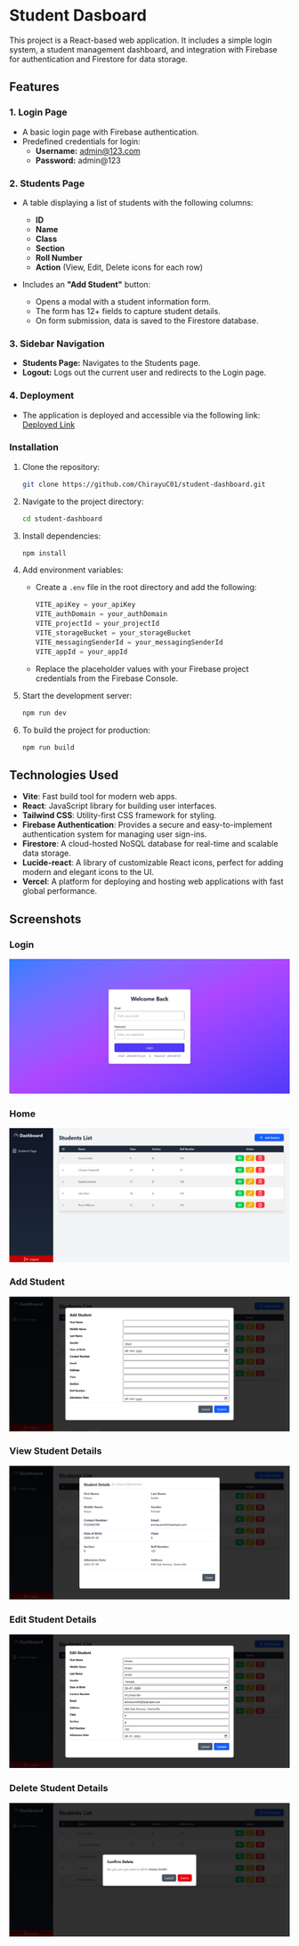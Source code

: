 # Student Dasboard

This project is a React-based web application. It includes a simple login system, a student management dashboard, and integration with Firebase for authentication and Firestore for data storage.  

## Features  

### 1. Login Page  
- A basic login page with Firebase authentication.  
- Predefined credentials for login:  
  - **Username:** admin@123.com  
  - **Password:** admin@123  

### 2. Students Page  
- A table displaying a list of students with the following columns:  
  - **ID**  
  - **Name**  
  - **Class**  
  - **Section**  
  - **Roll Number**  
  - **Action** (View, Edit, Delete icons for each row)  

- Includes an **"Add Student"** button:  
  - Opens a modal with a student information form.  
  - The form has 12+ fields to capture student details.  
  - On form submission, data is saved to the Firestore database.  

### 3. Sidebar Navigation  
- **Students Page:** Navigates to the Students page.  
- **Logout:** Logs out the current user and redirects to the Login page.  

### 4. Deployment  
- The application is deployed and accessible via the following link:  
  [Deployed Link](https://student-dashboard-murex.vercel.app/)  

### Installation

1. Clone the repository:
   ```bash
   git clone https://github.com/ChirayuC01/student-dashboard.git
   ```
2. Navigate to the project directory:
   ```bash
   cd student-dashboard
   ```
3. Install dependencies:
   ```bash
   npm install
   ```
4. Add environment variables:
   - Create a ```.env``` file in the root directory and add the following:
  
        ```go
        VITE_apiKey = your_apiKey
        VITE_authDomain = your_authDomain
        VITE_projectId = your_projectId
        VITE_storageBucket = your_storageBucket
        VITE_messagingSenderId = your_messagingSenderId
        VITE_appId = your_appId
        ```
    - Replace the placeholder values with your Firebase project credentials from the Firebase Console.
5. Start the development server:
   ```bash
   npm run dev
   ```
6. To build the project for production:
   ```bash
   npm run build
   ```

## Technologies Used

- **Vite**: Fast build tool for modern web apps.
- **React**: JavaScript library for building user interfaces.
- **Tailwind CSS**: Utility-first CSS framework for styling.
- **Firebase Authentication**: Provides a secure and easy-to-implement authentication system for managing user sign-ins.
- **Firestore**: A cloud-hosted NoSQL database for real-time and scalable data storage.
- **Lucide-react**: A library of customizable React icons, perfect for adding modern and elegant icons to the UI.
- **Vercel**: A platform for deploying and hosting web applications with fast global performance.

## Screenshots

### Login
![Login](./screenshots/Login.png)

### Home
![Login](./screenshots/Home.png)

### Add Student
![Login](./screenshots/Add%20Student.png)

### View Student Details
![Login](./screenshots/View%20Student%20Details.png)

### Edit Student Details
![Login](./screenshots/Edit%20Student%20Details.png)

### Delete Student Details
![Login](./screenshots/Delete%20Student%20Details.png)
